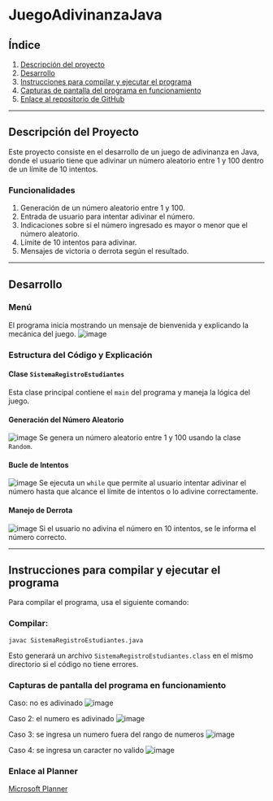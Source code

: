 # JuegoAdivinanzaJava

## Índice
1. [Descripción del proyecto](#descripcion_del_proyecto)
2. [Desarrollo](#desarrollo)
3. [Instrucciones para compilar y ejecutar el programa](#instrucciones_para_compilar_y_ejecutar_el_programa)
4. [Capturas de pantalla del programa en funcionamiento](#capturas_de_pantalla_del_programa_en_funcionamiento)
5. [Enlace al repositorio de GitHub](#enlace_al_repositorio_de_GitHub)

---

## **Descripción del Proyecto**
Este proyecto consiste en el desarrollo de un juego de adivinanza en Java, donde el usuario tiene que adivinar un número aleatorio entre 1 y 100 dentro de un límite de 10 intentos.

### **Funcionalidades**
1. Generación de un número aleatorio entre 1 y 100.
2. Entrada de usuario para intentar adivinar el número.
3. Indicaciones sobre si el número ingresado es mayor o menor que el número aleatorio.
4. Límite de 10 intentos para adivinar.
5. Mensajes de victoria o derrota según el resultado.

---

## **Desarrollo**

### **Menú**
El programa inicia mostrando un mensaje de bienvenida y explicando la mecánica del juego.
![image](https://github.com/user-attachments/assets/78a8c05f-a23c-4d55-981a-f287474db5cf)


### **Estructura del Código y Explicación**

#### **Clase `SistemaRegistroEstudiantes`**
Esta clase principal contiene el `main` del programa y maneja la lógica del juego.

#### **Generación del Número Aleatorio**
![image](https://github.com/user-attachments/assets/9b1e129f-9c60-4d1e-a3a0-c4fc4e4f2d51)
Se genera un número aleatorio entre 1 y 100 usando la clase `Random`.

#### **Bucle de Intentos**
![image](https://github.com/user-attachments/assets/bfe5c550-d565-46e5-a371-8399ff88c940)
Se ejecuta un `while` que permite al usuario intentar adivinar el número hasta que alcance el límite de intentos o lo adivine correctamente.

#### **Manejo de Derrota**
![image](https://github.com/user-attachments/assets/9d3c28d6-0bd4-45be-a980-c0184f03bc97)
Si el usuario no adivina el número en 10 intentos, se le informa el número correcto.

---

## **Instrucciones para compilar y ejecutar el programa**
Para compilar el programa, usa el siguiente comando:

### **Compilar**:
```
javac SistemaRegistroEstudiantes.java
```
Esto generará un archivo `SistemaRegistroEstudiantes.class` en el mismo directorio si el código no tiene errores.

### **Capturas de pantalla del programa en funcionamiento**
Caso: no es adivinado
![image](https://github.com/user-attachments/assets/5bffeaa1-4ec9-4de7-bab6-7898c0aa4b04)

Caso 2: el numero es adivinado
![image](https://github.com/user-attachments/assets/6b63d3bb-9993-41c3-bec5-f5e87e03ad9c)

Caso 3: se ingresa un numero fuera del rango de numeros
![image](https://github.com/user-attachments/assets/991526b4-ca04-4e65-9cd7-f59d42414e4f)


Caso 4: se ingresa un caracter no valido
![image](https://github.com/user-attachments/assets/66990349-0e57-44a2-ba3a-a17cd62bc2ba)


### **Enlace al Planner**

[Microsoft Planner](https://planner.cloud.microsoft/webui/v1/plan/PncRRqNHU0OnJ10fjBIFZmQAFKCo?tid=f94bf4d9-8097-4794-adf6-a5466ca28563)
